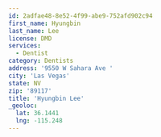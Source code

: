 ```yaml
---
id: 2adfae48-8e52-4f99-abe9-752afd902c94
first_name: Hyungbin
last_name: Lee
license: DMD
services:
  - Dentist
category: Dentists
address: '9550 W Sahara Ave '
city: 'Las Vegas'
state: NV
zip: '89117'
title: 'Hyungbin Lee'
_geoloc:
  lat: 36.1441
  lng: -115.248
---
```

